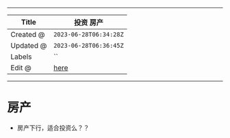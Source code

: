 -----

| Title     | 投资 房产                                           |
| --------- | ----------------------------------------------- |
| Created @ | `2023-06-28T06:34:28Z`                          |
| Updated @ | `2023-06-28T06:36:45Z`                          |
| Labels    | \`\`                                            |
| Edit @    | [here](https://github.com/junxnone/i/issues/27) |

-----

# 房产

  - 房产下行，适合投资么？？
